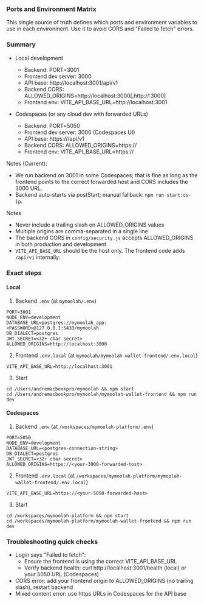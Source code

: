 ### Ports and Environment Matrix

This single source of truth defines which ports and environment variables to use in each environment. Use it to avoid CORS and "Failed to fetch" errors.

### Summary

- Local development
  - Backend: PORT=3001
  - Frontend dev server: 3000
  - API base: http://localhost:3001/api/v1
  - Backend CORS: ALLOWED_ORIGINS=http://localhost:3000[,http://<your-LAN-IP>:3000]
  - Frontend env: VITE_API_BASE_URL=http://localhost:3001

- Codespaces (or any cloud dev with forwarded URLs)
  - Backend: PORT=5050
  - Frontend dev server: 3000 (Codespaces UI)
  - API base: https://<your-5050-forwarded-host>/api/v1
  - Backend CORS: ALLOWED_ORIGINS=https://<your-3000-forwarded-host>
  - Frontend env: VITE_API_BASE_URL=https://<your-5050-forwarded-host>

Notes (Current):
- We run backend on 3001 in some Codespaces; that is fine as long as the frontend points to the correct forwarded host and CORS includes the 3000 URL.
- Backend auto-starts via postStart; manual fallback: `npm run start:cs-ip`.

Notes
- Never include a trailing slash on ALLOWED_ORIGINS values
- Multiple origins are comma-separated in a single line
- The backend CORS in `config/security.js` accepts ALLOWED_ORIGINS in both production and development
- `VITE_API_BASE_URL` should be the host only. The frontend code adds `/api/v1` internally.

### Exact steps

#### Local
1) Backend `.env` (at `mymoolah/.env`)
```
PORT=3001
NODE_ENV=development
DATABASE_URL=postgres://mymoolah_app:<PASSWORD>@127.0.0.1:5433/mymoolah
DB_DIALECT=postgres
JWT_SECRET=<32+ char secret>
ALLOWED_ORIGINS=http://localhost:3000
```

2) Frontend `.env.local` (at `mymoolah/mymoolah-wallet-frontend/.env.local`)
```
VITE_API_BASE_URL=http://localhost:3001
```

3) Start
```
cd /Users/andremacbookpro/mymoolah && npm start
cd /Users/andremacbookpro/mymoolah/mymoolah-wallet-frontend && npm run dev
```

#### Codespaces
1) Backend `.env` (at `/workspaces/mymoolah-platform/.env`)
```
PORT=5050
NODE_ENV=development
DATABASE_URL=<postgres-connection-string>
DB_DIALECT=postgres
JWT_SECRET=<32+ char secret>
ALLOWED_ORIGINS=https://<your-3000-forwarded-host>
```

2) Frontend `.env.local` (at `/workspaces/mymoolah-platform/mymoolah-wallet-frontend/.env.local`)
```
VITE_API_BASE_URL=https://<your-5050-forwarded-host>
```

3) Start
```
cd /workspaces/mymoolah-platform && npm start
cd /workspaces/mymoolah-platform/mymoolah-wallet-frontend && npm run dev
```

### Troubleshooting quick checks
- Login says "Failed to fetch":
  - Ensure the frontend is using the correct VITE_API_BASE_URL
  - Verify backend health: curl http://localhost:3001/health (local) or your 5050 URL (Codespaces)
- CORS error: add your frontend origin to ALLOWED_ORIGINS (no trailing slash), restart backend
- Mixed content error: use https URLs in Codespaces for the API base


